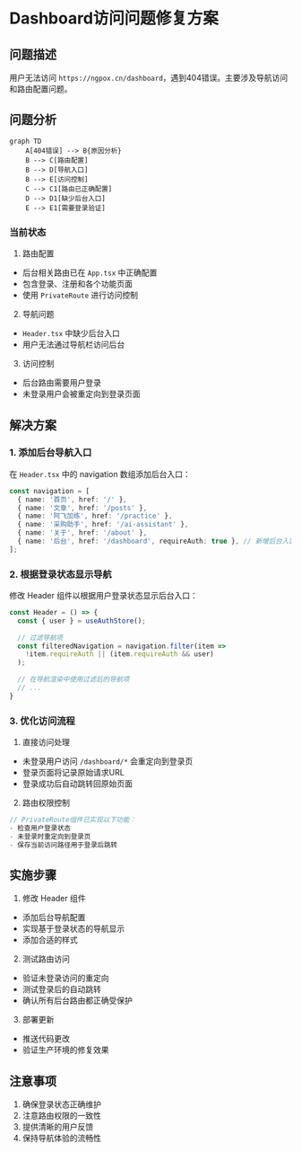 # Dashboard访问问题修复方案

## 问题描述

用户无法访问 `https://ngpox.cn/dashboard`，遇到404错误。主要涉及导航访问和路由配置问题。

## 问题分析

```mermaid
graph TD
    A[404错误] --> B{原因分析}
    B --> C[路由配置]
    B --> D[导航入口]
    B --> E[访问控制]
    C --> C1[路由已正确配置]
    D --> D1[缺少后台入口]
    E --> E1[需要登录验证]
```

### 当前状态

1. 路由配置
- 后台相关路由已在 `App.tsx` 中正确配置
- 包含登录、注册和各个功能页面
- 使用 `PrivateRoute` 进行访问控制

2. 导航问题
- `Header.tsx` 中缺少后台入口
- 用户无法通过导航栏访问后台

3. 访问控制
- 后台路由需要用户登录
- 未登录用户会被重定向到登录页面

## 解决方案

### 1. 添加后台导航入口

在 `Header.tsx` 中的 navigation 数组添加后台入口：

```typescript
const navigation = [
  { name: '首页', href: '/' },
  { name: '文章', href: '/posts' },
  { name: '阿飞加练', href: '/practice' },
  { name: '采购助手', href: '/ai-assistant' },
  { name: '关于', href: '/about' },
  { name: '后台', href: '/dashboard', requireAuth: true }, // 新增后台入口
];
```

### 2. 根据登录状态显示导航

修改 Header 组件以根据用户登录状态显示后台入口：

```typescript
const Header = () => {
  const { user } = useAuthStore();
  
  // 过滤导航项
  const filteredNavigation = navigation.filter(item => 
    !item.requireAuth || (item.requireAuth && user)
  );
  
  // 在导航渲染中使用过滤后的导航项
  // ...
}
```

### 3. 优化访问流程

1. 直接访问处理
- 未登录用户访问 `/dashboard/*` 会重定向到登录页
- 登录页面将记录原始请求URL
- 登录成功后自动跳转回原始页面

2. 路由权限控制
```typescript
// PrivateRoute组件已实现以下功能：
- 检查用户登录状态
- 未登录时重定向到登录页
- 保存当前访问路径用于登录后跳转
```

## 实施步骤

1. 修改 Header 组件
- 添加后台导航配置
- 实现基于登录状态的导航显示
- 添加合适的样式

2. 测试路由访问
- 验证未登录访问的重定向
- 测试登录后的自动跳转
- 确认所有后台路由都正确受保护

3. 部署更新
- 推送代码更改
- 验证生产环境的修复效果

## 注意事项

1. 确保登录状态正确维护
2. 注意路由权限的一致性
3. 提供清晰的用户反馈
4. 保持导航体验的流畅性